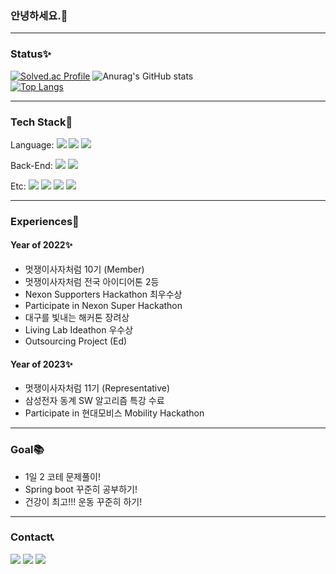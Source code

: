 ### 안녕하세요.👋

---

### Status✨
[![Solved.ac Profile](http://mazassumnida.wtf/api/v2/generate_badge?boj=taegon98)](https://solved.ac/taegon98/) 
![Anurag's GitHub stats](https://github-readme-stats.vercel.app/api?username=taegon98&show_icons=true&theme=tokyonight)<br/>
[![Top Langs](https://github-readme-stats.vercel.app/api/top-langs/?username=taegon98&layout=compact)](https://github.com/taegon98/github-readme-stats)

---

### Tech Stack👾
Language: <img src="https://img.shields.io/badge/c++-00599C?style=for-the-badge&logo=c%2B%2B&logoColor=white">
<img src="https://img.shields.io/badge/java-007396?style=for-the-badge&logo=java&logoColor=white"> 
                <img src="https://img.shields.io/badge/python-3776AB?style=for-the-badge&logo=python&logoColor=white"> 

Back-End: <img src="https://img.shields.io/badge/spring-6DB33F?style=for-the-badge&logo=spring&logoColor=white"> 
                <img src="https://img.shields.io/badge/django-092E20?style=for-the-badge&logo=django&logoColor=white">
                
Etc: <img src="https://img.shields.io/badge/html5-E34F26?style=for-the-badge&logo=html5&logoColor=white"> 
                    <img src="https://img.shields.io/badge/css-1572B6?style=for-the-badge&logo=css3&logoColor=white">
                    <img src="https://img.shields.io/badge/mariaDB-003545?style=for-the-badge&logo=mariaDB&logoColor=white">
                    <img src="https://img.shields.io/badge/amazonaws-232F3E?style=for-the-badge&logo=amazonaws&logoColor=white">
                    
---

### Experiences📜
#### Year of 2022✨
- 멋쟁이사자처럼 10기 (Member)
- 멋쟁이사자처럼 전국 아이디어톤 2등
- Nexon Supporters Hackathon 최우수상
- Participate in Nexon Super Hackathon
- 대구를 빛내는 해커톤 장려상
- Living Lab Ideathon 우수상
- Outsourcing Project (Ed)

#### Year of 2023✨
- 멋쟁이사자처럼 11기 (Representative)
- 삼성전자 동계 SW 알고리즘 특강 수료
- Participate in 현대모비스 Mobility Hackathon
---

### Goal📚
- 1일 2 코테 문제풀이!
- Spring boot 꾸준히 공부하기!
- 건강이 최고!!! 운동 꾸준히 하기!

---

### Contact📞
  <a href="https://velog.io/@taegon1998"><img src="https://img.shields.io/badge/Tech%20Blog-11B48A?style=flat-square&logo=Vimeo&logoColor=white&link=https://taegon.github.io"/></a>
  <a href="https://www.instagram.com/_leetaegon/"><img src="https://img.shields.io/badge/Instagram-E4405F?style=flat-square&logo=Instagram&logoColor=white&link=https://www.instagram.com/_leetaegon/"/></a>
  <a href="mailto:taegon1998@gmail.com"><img src="https://img.shields.io/badge/Gmail-d14836?style=flat-square&logo=Gmail&logoColor=white&link=taegon1998@gmail.com"/></a>
